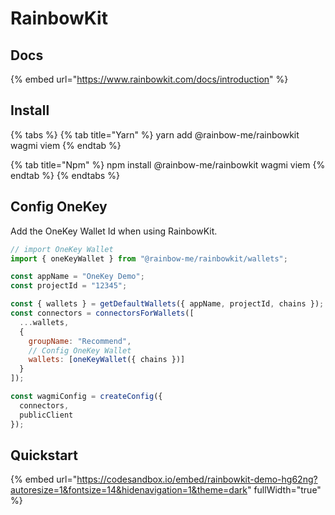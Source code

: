 # RainbowKit

## Docs <a href="#install" id="install"></a>

{% embed url="https://www.rainbowkit.com/docs/introduction" %}

## Install <a href="#install" id="install"></a>

{% tabs %}
{% tab title="Yarn" %}
yarn add @rainbow-me/rainbowkit wagmi viem
{% endtab %}

{% tab title="Npm" %}
npm install @rainbow-me/rainbowkit wagmi viem
{% endtab %}
{% endtabs %}

## Config OneKey

Add the OneKey Wallet Id when using RainbowKit.

```javascript
// import OneKey Wallet
import { oneKeyWallet } from "@rainbow-me/rainbowkit/wallets";

const appName = "OneKey Demo";
const projectId = "12345";

const { wallets } = getDefaultWallets({ appName, projectId, chains });
const connectors = connectorsForWallets([
  ...wallets,
  {
    groupName: "Recommend",
    // Config OneKey Wallet
    wallets: [oneKeyWallet({ chains })]
  }
]);

const wagmiConfig = createConfig({
  connectors,
  publicClient
});
```



## Quickstart

{% embed url="https://codesandbox.io/embed/rainbowkit-demo-hg62ng?autoresize=1&fontsize=14&hidenavigation=1&theme=dark" fullWidth="true" %}
